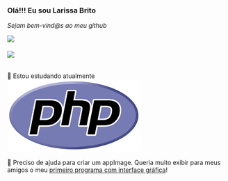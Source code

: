 ### Olá!!! Eu sou Larissa Brito

*Sejam bem-vind@s ao meu github*

<div>
  <a href="https://github.com/laribrito">
  <img height="180em" src="https://github-readme-stats.vercel.app/api/top-langs/?username=laribrito&layout=compact&langs_count=7&theme=highcontrast&bg_color=1deg,535353,080808,000000"/>
</div>

  <br>
  
<div>
    <a href="https://www.linkedin.com/in/larissa-brito01/" target="_blank"><img src="https://img.shields.io/badge/-LinkedIn-%230077B5?style=for-the-badge&logo=linkedin&logoColor=white" target="_blank"></a> 
 
</div>

 ##
 
🌱  Estou estudando atualmente <img src="PHPlogo.png">

👯  Preciso de ajuda para criar um appImage. Queria muito exibir para meus amigos o meu [primeiro programa com interface gráfica](https://github.com/laribrito/primeiraInterface)!
  
<!--
 ![Snake animation](https://github.com/laribrito/laribrito/blob/output/github-contribution-grid-snake.svg)
**laribrito/laribrito** is a ✨ _special_ ✨ repository because its `README.md` (this file) appears on your GitHub profile.

Here are some ideas to get you started:

- 🔭 Eu estou trabalhando
- 🌱 I’m currently learning ...
- 👯 I’m looking to collaborate on ...
- 🤔 I’m looking for help with ...
- 💬 Ask me about ...
- 📫 How to reach me: ...
- 😄 Pronouns: ...
- ⚡ Fun fact: ...

-->
